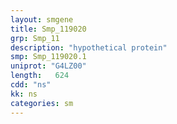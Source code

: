 ```yaml
---
layout: smgene
title: Smp_119020
grp: Smp_11
description: "hypothetical protein"
smp: Smp_119020.1
uniprot: "G4LZ00"
length:   624
cdd: "ns"
kk: ns
categories: sm
---
```

